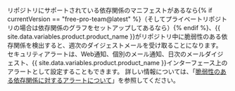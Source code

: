リポジトリにサポートされている依存関係のマニフェストがあるなら{% if currentVersion == "free-pro-team@latest" %}（そしてプライベートリポジトリの場合は依存関係のグラフをセットアップしてあるなら）{% endif %}、{{ site.data.variables.product.product_name }}がリポジトリ中に脆弱性のある依存関係を検出すると、週次のダイジェストメールを受け取ることになります。 セキュリティアラートは、Web通知、個別のメール通知、日次のメールダイジェスト、{{ site.data.variables.product.product_name }}インターフェース上のアラートとして設定することもできます。 詳しい情報については、「[脆弱性のある依存関係に対するアラートについて](/github/managing-security-vulnerabilities/about-alerts-for-vulnerable-dependencies)」を参照してください。
